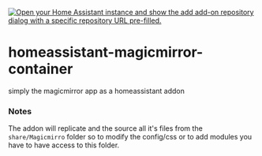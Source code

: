 [![Open your Home Assistant instance and show the add add-on repository dialog with a specific repository URL pre-filled.](https://my.home-assistant.io/badges/supervisor_add_addon_repository.svg)](https://my.home-assistant.io/redirect/supervisor_add_addon_repository/?repository_url=https%3A%2F%2Fgithub.com%2Fiablon%2Fhomeassistant-magicmirror-container.git)

# homeassistant-magicmirror-container 
simply the magicmirror app as a homeassistant addon
### Notes
The addon will replicate and the source all it's files from the ```share/Magicmirro``` folder so to modify the config/css or to add modules you have to have access to this folder.
